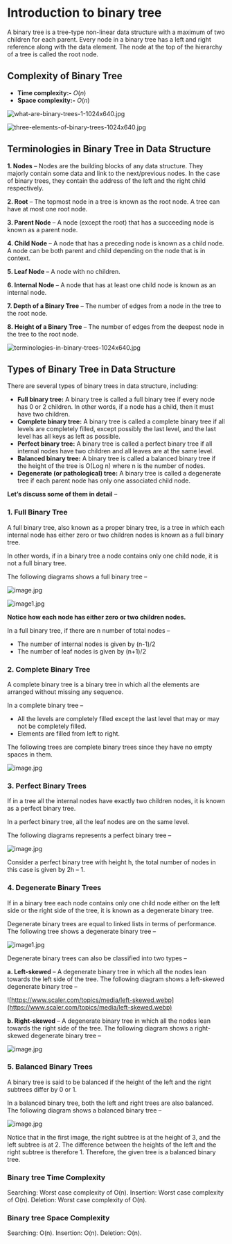 # Introduction to binary tree

A binary tree is a tree-type non-linear data structure with a maximum of two children for each parent. Every node in a binary tree has a left and right reference along with the data element. The node at the top of the hierarchy of a tree is called the root node.

## Complexity of Binary Tree

- **Time complexity:-** *O*(*n*)
- **Space complexity:-** *O*(*n*)

![what-are-binary-trees-1-1024x640.jpg](Introduction%20to%20binary%20tree%2074170bbb4fad49a399f4b015b5b68c6d/what-are-binary-trees-1-1024x640.jpg)

![three-elements-of-binary-trees-1024x640.jpg](Introduction%20to%20binary%20tree%2074170bbb4fad49a399f4b015b5b68c6d/three-elements-of-binary-trees-1024x640.jpg)

## Terminologies in Binary Tree in Data Structure

**1. Nodes** – Nodes are the building blocks of any data structure. They majorly contain some data and link to the next/previous nodes. In the case of binary trees, they contain the address of the left and the right child respectively.

**2. Root** – The topmost node in a tree is known as the root node. A tree can have at most one root node.

**3. Parent Node** – A node (except the root) that has a succeeding node is known as a parent node.

**4. Child Node** – A node that has a preceding node is known as a child node. A node can be both parent and child depending on the node that is in context.

**5. Leaf Node** – A node with no children.

**6. Internal Node** – A node that has at least one child node is known as an internal node.

**7. Depth of a Binary Tree** – The number of edges from a node in the tree to the root node.

**8. Height of a Binary Tree** – The number of edges from the deepest node in the tree to the root node.

![terminologies-in-binary-trees-1024x640.jpg](Introduction%20to%20binary%20tree%2074170bbb4fad49a399f4b015b5b68c6d/terminologies-in-binary-trees-1024x640.jpg)

## Types of Binary Tree in Data Structure

There are several types of binary trees in data structure, including:

- **Full binary tree:** A binary tree is called a full binary tree if every node has 0 or 2 children. In other words, if a node has a child, then it must have two children.
- **Complete binary tree:** A binary tree is called a complete binary tree if all levels are completely filled, except possibly the last level, and the last level has all keys as left as possible.
- **Perfect binary tree:** A binary tree is called a perfect binary tree if all internal nodes have two children and all leaves are at the same level.
- **Balanced binary tree:** A binary tree is called a balanced binary tree if the height of the tree is O(Log n) where n is the number of nodes.
- **Degenerate (or pathological) tree:** A binary tree is called a degenerate tree if each parent node has only one associated child node.

**Let’s discuss some of them in detail** –

### 1. Full Binary Tree

A full binary tree, also known as a proper binary tree, is a tree in which each internal node has either zero or two children nodes is known as a full binary tree.

In other words, if in a binary tree a node contains only one child node, it is not a full binary tree.

The following diagrams shows a full binary tree –

![image.jpg](Introduction%20to%20binary%20tree%2074170bbb4fad49a399f4b015b5b68c6d/image.jpg)

![image1.jpg](Introduction%20to%20binary%20tree%2074170bbb4fad49a399f4b015b5b68c6d/image1.jpg)

**Notice how each node has either zero or two children nodes.**

In a full binary tree, if there are n number of total nodes –

- The number of internal nodes is given by (n-1)/2
- The number of leaf nodes is given by (n+1)/2

### 2. Complete Binary Tree

A complete binary tree is a binary tree in which all the elements are arranged without missing any sequence.

In a complete binary tree –

- All the levels are completely filled except the last level that may or may not be completely filled.
- Elements are filled from left to right.

The following trees are complete binary trees since they have no empty spaces in them.

![image.jpg](Introduction%20to%20binary%20tree%2074170bbb4fad49a399f4b015b5b68c6d/image%201.jpg)

### 3. Perfect Binary Trees

If in a tree all the internal nodes have exactly two children nodes, it is known as a perfect binary tree.

In a perfect binary tree, all the leaf nodes are on the same level.

The following diagrams represents a perfect binary tree –

![image.jpg](Introduction%20to%20binary%20tree%2074170bbb4fad49a399f4b015b5b68c6d/image%202.jpg)

Consider a perfect binary tree with height h, the total number of nodes in this case is given by 2h – 1.

### 4. Degenerate Binary Trees

If in a binary tree each node contains only one child node either on the left side or the right side of the tree, it is known as a degenerate binary tree.

Degenerate binary trees are equal to linked lists in terms of performance. The following tree shows a degenerate binary tree –

![image1.jpg](Introduction%20to%20binary%20tree%2074170bbb4fad49a399f4b015b5b68c6d/image1%201.jpg)

Degenerate binary trees can also be classified into two types –

**a. Left-skewed** – A degenerate binary tree in which all the nodes lean towards the left side of the tree. The following diagram shows a left-skewed degenerate binary tree –

![https://www.scaler.com/topics/media/left-skewed.webp](https://www.scaler.com/topics/media/left-skewed.webp)

**b. Right-skewed** – A degenerate binary tree in which all the nodes lean towards the right side of the tree. The following diagram shows a right-skewed degenerate binary tree –

![image.jpg](Introduction%20to%20binary%20tree%2074170bbb4fad49a399f4b015b5b68c6d/image%203.jpg)

### 5. Balanced Binary Trees

A binary tree is said to be balanced if the height of the left and the right subtrees differ by 0 or 1.

In a balanced binary tree, both the left and right trees are also balanced. The following diagram shows a balanced binary tree –

![image.jpg](Introduction%20to%20binary%20tree%2074170bbb4fad49a399f4b015b5b68c6d/image%204.jpg)

Notice that in the first image, the right subtree is at the height of 3, and the left subtree is at 2. The difference between the heights of the left and the right subtree is therefore 1. Therefore, the given tree is a balanced binary tree.

### Binary tree Time Complexity

Searching: Worst case complexity of O(n). Insertion: Worst case complexity of O(n). Deletion: Worst case complexity of O(n).

### Binary tree Space Complexity

Searching: O(n). Insertion: O(n). Deletion: O(n).
